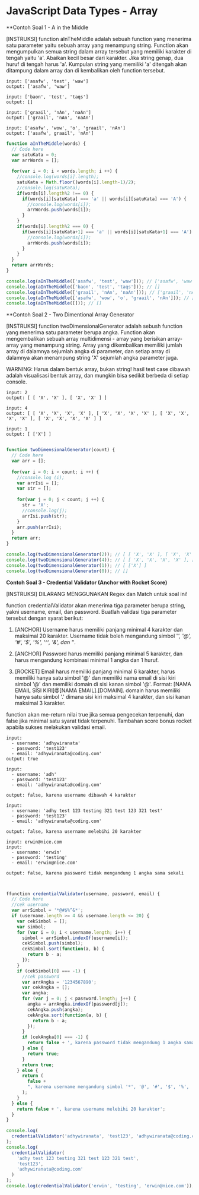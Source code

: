# JavaScript Data Types - Array

**Contoh Soal 1 - A in the Middle

[INSTRUKSI]
function aInTheMiddle adalah sebuah function yang menerima satu parameter yaitu sebuah array yang menampung string.
Function akan mengumpulkan semua string dalam array tersebut yang memiliki karakter di tengah yaitu 'a'. Abaikan kecil besar dari karakter.
Jika string genap, dua huruf di tengah harus 'a'.
Kumpulan string yang memiliki 'a' ditengah akan ditampung dalam array dan di kembalikan oleh function tersebut.


```output 
input: ['asafw', 'test', 'waw']
output: ['asafw', 'waw']

input: ['baon', 'test', 'taqs']
output: []

input: ['graail', 'nAn', 'naAn']
output: ['graail', 'nAn', 'naAn']

input: ['asafw', 'wow', 'o', 'graail', 'nAn']
output: ['asafw', graail', 'nAn']
```


```Javascript
function aInTheMiddle(words) {
  // Code here
  var satuKata = 0;
  var arrWords = [];
  
  for(var i = 0; i < words.length; i ++) {
    //console.log(words[i].length);
    satuKata = Math.floor((words[i].length-1)/2);
    //console.log(satuKata);
    if(words[i].length%2 !== 0) {
      if(words[i][satuKata] === 'a' || words[i][satuKata] === 'A') {
        //console.log(words[i]);
        arrWords.push(words[i]);
      }
    }
    if(words[i].length%2 === 0) {
      if(words[i][satuKata+1] === 'a' || words[i][satuKata+1] === 'A') {
        //console.log(words[i]);
        arrWords.push(words[i]);
      }
    }
  }
  return arrWords;
}

console.log(aInTheMiddle(['asafw', 'test', 'waw'])); // ['asafw', 'waw']
console.log(aInTheMiddle(['baon', 'test', 'taqs'])); // []
console.log(aInTheMiddle(['graail', 'nAn', 'naAn'])); // ['graail', 'nAn', 'naAn']
console.log(aInTheMiddle(['asafw', 'wow', 'o', 'graail', 'nAn'])); // ['asafw', graail', 'nAn']
console.log(aInTheMiddle([])); // []
```

**Contoh Soal 2 - Two Dimentional Array Generator


[INSTRUKSI]
function twoDimensionalGenerator adalah sebush function yang menerima satu parameter berupa angka.
Function akan mengembalikan sebuah array multidimensi - array yang berisikan array-array yang menampung string.
Array yang dikembalikan memiliki jumlah array di dalamnya sejumlah angka di parameter, dan setiap array di dalamnya akan menampung string 'X' sejumlah angka parameter juga.

WARNING: Harus dalam bentuk array, bukan string! hasil test case dibawah adalah visualisasi bentuk array, dan mungkin bisa sedikit berbeda di setiap console.


```
input: 2
output: [ [ 'X', 'X' ], [ 'X', 'X' ] ]

input: 4
output: [ [ 'X', 'X', 'X', 'X' ], [ 'X', 'X', 'X', 'X' ], [ 'X', 'X', 'X', 'X' ], [ 'X', 'X', 'X', 'X' ] ]

input: 1
output: [ ['X'] ]
```

```Javascript 

function twoDimensionalGenerator(count) {
  // Code here
  var arr = [];
  
  for(var i = 0; i < count; i ++) {
    //console.log (i);
    var arrIsi = [];
    var str = [];
    
    for(var j = 0; j < count; j ++) {
      str = 'X';
      //console.log(j);
      arrIsi.push(str);
    }
    arr.push(arrIsi);
  }
  return arr;
}

console.log(twoDimensionalGenerator(2)); // [ [ 'X', 'X' ], [ 'X', 'X' ] ]
console.log(twoDimensionalGenerator(4)); // [ [ 'X', 'X', 'X', 'X' ], [ 'X', 'X', 'X', 'X' ], [ 'X', 'X', 'X', 'X' ], [ 'X', 'X', 'X', 'X' ] ]
console.log(twoDimensionalGenerator(1)); // [ ['X'] ]
console.log(twoDimensionalGenerator(0)); // []

```
**Contoh Soal 3 - Credential Validator (Anchor with Rocket Score)**


[INSTRUKSI]
DILARANG MENGGUNAKAN Regex dan Match untuk soal ini!


function credentialValidator akan menerima tiga parameter berupa string, yakni username, email, dan password. Buatlah validasi tiga parameter tersebut dengan syarat berikut:

1. [ANCHOR] Username harus memiliki panjang minimal 4 karakter dan maksimal 20 karakter. Username tidak boleh mengandung simbol '*', '@', '#', '$', '%', '^', '&', dan '*'.

2. [ANCHOR] Password harus memiliki panjang minimal 5 karakter, dan harus mengandung kombinasi minimal 1 angka dan 1 huruf.

3. [ROCKET] Email harus memiliki panjang minimal 6 karakter, harus memiliki hanya satu simbol '@' dan memiliki nama email di sisi kiri simbol '@' dan memiliki domain di sisi kanan simbol '@'. Format: [NAMA EMAIL SISI KIRI]@[NAMA EMAIL].[DOMAIN].  domain harus memiliki hanya satu simbol '.' dimana sisi kiri maksimal 4 karakter, dan sisi kanan maksimal 3 karakter.

function akan me-return nilai true jika semua pengecekan terpenuhi, dan false jika minimal satu syarat tidak terpenuhi. Tambahan score bonus rocket apabila sukses melakukan validasi email.



```
input:
  - username: 'adhywiranata'
  - password: 'test123'
  - email: 'adhywiranata@coding.com'
output: true

input: 
  - username: 'adh'
  - password: 'test123'
  - email: 'adhywiranata@coding.com'

output: false, karena username dibawah 4 karakter

input: 
  - username: 'adhy test 123 testing 321 test 123 321 test'
  - password: 'test123'
  - email: 'adhywiranata@coding.com'

output: false, karena username melebihi 20 karakter

input: erwin@nice.com
input: 
  - username: 'erwin'
  - password: 'testing'
  - email: 'erwin@nice.com'

output: false, karena password tidak mengandung 1 angka sama sekali


```

```Javascript 

ffunction credentialValidator(username, password, email) {
  // Code here
  //cek username
  var arrSimbol = '*@#$%^&*';
  if (username.length >= 4 && username.length <= 20) {
    var cekSimbol = [];
    var simbol;
    for (var i = 0; i < username.length; i++) {
      simbol = arrSimbol.indexOf(username[i]);
      cekSimbol.push(simbol);
      cekSimbol.sort(function(a, b) {
        return b - a;
      });
    }
    if (cekSimbol[0] === -1) {
      //cek password
      var arrAngka = '1234567890';
      var cekAngka = [];
      var angka;
      for (var j = 0; j < password.length; j++) {
        angka = arrAngka.indexOf(password[j]);
        cekAngka.push(angka);
        cekAngka.sort(function(a, b) {
          return b - a;
        });
      }
      if (cekAngka[0] === -1) {
        return false + ', karena password tidak mengandung 1 angka sama sekali';
      } else {
        return true;
      }
      return true;
    } else {
      return (
        false +
        ", karena username mengandung simbol '*', '@', '#', '$', '%', '^', '&', dan '*'"
      );
    }
  } else {
    return false + ', karena username melebihi 20 karakter';
  }
}

console.log(
  credentialValidator('adhywiranata', 'test123', 'adhywiranata@coding.com')
);
console.log(
  credentialValidator(
    'adhy test 123 testing 321 test 123 321 test',
    'test123',
    'adhywiranata@coding.com'
  )
);
console.log(credentialValidator('erwin', 'testing', 'erwin@nice.com'));
```
